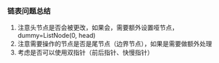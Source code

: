 ### 链表问题总结

1. 注意头节点是否会被更改，如果会，需要额外设置哑节点，dummy=ListNode(0, head)
2. 注意需要操作的节点是否是尾节点（边界节点），如果是需要做额外处理
3. 考虑是否可以使用双指针（前后指针、快慢指针）